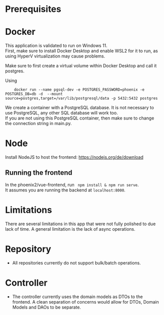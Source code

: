 # Prerequisites

# Docker
This application is validated to run on Windows 11.  
First, make sure to install Docker Desktop and enable WSL2 for it to run, as using HyperV virtualization may cause problems.  

Make sure to first create a virtual volume within Docker Desktop and call it postgres. 

Using 
````
    docker run --name pgsql-dev -e POSTGRES_PASSWORD=phoenix -e POSTGRES_DB=db -d  --mount source=postgres,target=/var/lib/postgresql/data -p 5432:5432 postgres
````

We create a container with a PostgreSQL database. It is not necessary to use PostgreSQL, any other SQL database will work too.  
If you are not using this PostgreSQL container, then make sure to change the connection string in main.py.

# Node
Install NodeJS to host the frontend: https://nodejs.org/de/download  

## Running the frontend  
In the phoenix2/vue-frontend, run ``` npm install & npm run serve```.  
It assumes you are running the backend at ```localhost:8000```.

# Limitations
There are several limitations in this app that were not fully polished to due lack of time.
A general limitation is the lack of async operations.

 # Repository
- All repositories currently do not support bulk/batch operations.

# Controller
- The controller currently uses the domain models as DTOs to the frontend. A clean separation of concerns would allow for DTOs, Domain Models and DAOs to be separate.  
